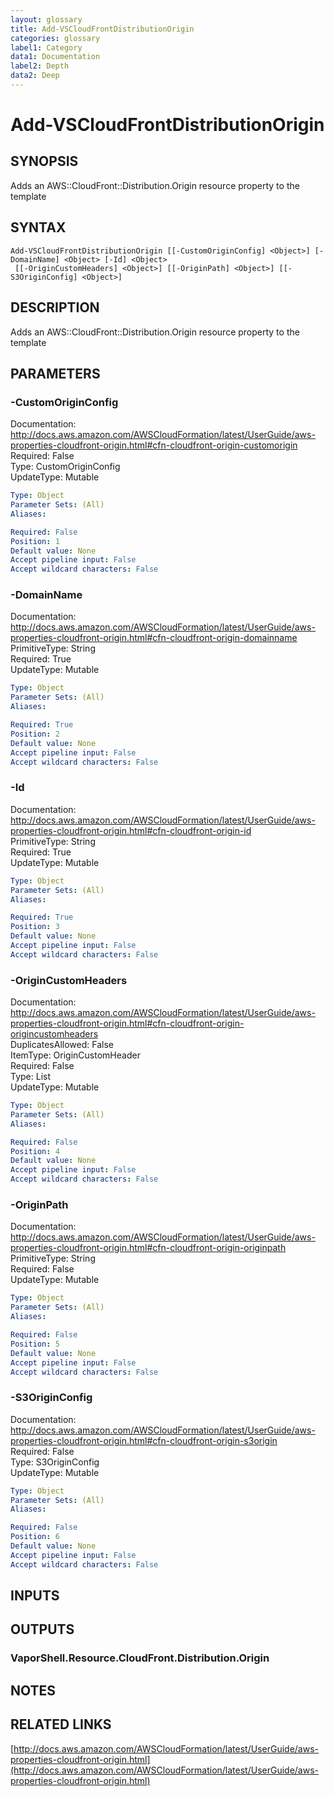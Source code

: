 ```yaml
---
layout: glossary
title: Add-VSCloudFrontDistributionOrigin
categories: glossary
label1: Category
data1: Documentation
label2: Depth
data2: Deep
---
```


# Add-VSCloudFrontDistributionOrigin

## SYNOPSIS
Adds an AWS::CloudFront::Distribution.Origin resource property to the template

## SYNTAX

```
Add-VSCloudFrontDistributionOrigin [[-CustomOriginConfig] <Object>] [-DomainName] <Object> [-Id] <Object>
 [[-OriginCustomHeaders] <Object>] [[-OriginPath] <Object>] [[-S3OriginConfig] <Object>]
```

## DESCRIPTION
Adds an AWS::CloudFront::Distribution.Origin resource property to the template

## PARAMETERS

### -CustomOriginConfig
Documentation: http://docs.aws.amazon.com/AWSCloudFormation/latest/UserGuide/aws-properties-cloudfront-origin.html#cfn-cloudfront-origin-customorigin    
Required: False    
Type: CustomOriginConfig    
UpdateType: Mutable

```yaml
Type: Object
Parameter Sets: (All)
Aliases: 

Required: False
Position: 1
Default value: None
Accept pipeline input: False
Accept wildcard characters: False
```

### -DomainName
Documentation: http://docs.aws.amazon.com/AWSCloudFormation/latest/UserGuide/aws-properties-cloudfront-origin.html#cfn-cloudfront-origin-domainname    
PrimitiveType: String    
Required: True    
UpdateType: Mutable

```yaml
Type: Object
Parameter Sets: (All)
Aliases: 

Required: True
Position: 2
Default value: None
Accept pipeline input: False
Accept wildcard characters: False
```

### -Id
Documentation: http://docs.aws.amazon.com/AWSCloudFormation/latest/UserGuide/aws-properties-cloudfront-origin.html#cfn-cloudfront-origin-id    
PrimitiveType: String    
Required: True    
UpdateType: Mutable

```yaml
Type: Object
Parameter Sets: (All)
Aliases: 

Required: True
Position: 3
Default value: None
Accept pipeline input: False
Accept wildcard characters: False
```

### -OriginCustomHeaders
Documentation: http://docs.aws.amazon.com/AWSCloudFormation/latest/UserGuide/aws-properties-cloudfront-origin.html#cfn-cloudfront-origin-origincustomheaders    
DuplicatesAllowed: False    
ItemType: OriginCustomHeader    
Required: False    
Type: List    
UpdateType: Mutable

```yaml
Type: Object
Parameter Sets: (All)
Aliases: 

Required: False
Position: 4
Default value: None
Accept pipeline input: False
Accept wildcard characters: False
```

### -OriginPath
Documentation: http://docs.aws.amazon.com/AWSCloudFormation/latest/UserGuide/aws-properties-cloudfront-origin.html#cfn-cloudfront-origin-originpath    
PrimitiveType: String    
Required: False    
UpdateType: Mutable

```yaml
Type: Object
Parameter Sets: (All)
Aliases: 

Required: False
Position: 5
Default value: None
Accept pipeline input: False
Accept wildcard characters: False
```

### -S3OriginConfig
Documentation: http://docs.aws.amazon.com/AWSCloudFormation/latest/UserGuide/aws-properties-cloudfront-origin.html#cfn-cloudfront-origin-s3origin    
Required: False    
Type: S3OriginConfig    
UpdateType: Mutable

```yaml
Type: Object
Parameter Sets: (All)
Aliases: 

Required: False
Position: 6
Default value: None
Accept pipeline input: False
Accept wildcard characters: False
```

## INPUTS

## OUTPUTS

### VaporShell.Resource.CloudFront.Distribution.Origin

## NOTES

## RELATED LINKS

[http://docs.aws.amazon.com/AWSCloudFormation/latest/UserGuide/aws-properties-cloudfront-origin.html](http://docs.aws.amazon.com/AWSCloudFormation/latest/UserGuide/aws-properties-cloudfront-origin.html)

